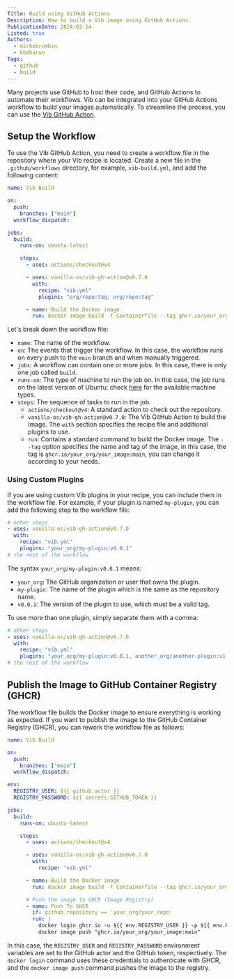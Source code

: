 ```yaml
---
Title: Build using GitHub Actions
Description: How to build a Vib image using GitHub Actions.
PublicationDate: 2024-02-14
Listed: true
Authors:
  - mirkobrombin
  - kbdharun
Tags:
  - github
  - build
---
```


Many projects use GitHub to host their code, and GitHub Actions to automate their workflows. Vib can be integrated into your GitHub Actions workflow to build your images automatically. To streamline the process, you can use the [Vib GitHub Action](https://github.com/Vanilla-OS/vib-gh-action).

## Setup the Workflow

To use the Vib GitHub Action, you need to create a workflow file in the repository where your Vib recipe is located. Create a new file in the `.github/workflows` directory, for example, `vib-build.yml`, and add the following content:

```yaml
name: Vib Build

on:
  push:
    branches: ["main"]
  workflow_dispatch:

jobs:
  build:
    runs-on: ubuntu-latest

    steps:
      - uses: actions/checkout@v4

      - uses: vanilla-os/vib-gh-action@v0.7.0
        with:
          recipe: "vib.yml"
          plugins: "org/repo:tag, org/repo:tag"

      - name: Build the Docker image
        run: docker image build -f Containerfile --tag ghcr.io/your_org/your_image:main .
```

Let's break down the workflow file:

- `name`: The name of the workflow.
- `on`: The events that trigger the workflow. In this case, the workflow runs on every push to the `main` branch and when manually triggered.
- `jobs`: A workflow can contain one or more jobs. In this case, there is only one job called `build`.
- `runs-on`: The type of machine to run the job on. In this case, the job runs on the latest version of Ubuntu; check [here](https://github.com/actions/runner-images?tab=readme-ov-file#available-images) for the available machine types.
- `steps`: The sequence of tasks to run in the job.
  - `actions/checkout@v4`: A standard action to check out the repository.
  - `vanilla-os/vib-gh-action@v0.7.0`: The Vib GitHub Action to build the image. The `with` section specifies the recipe file and additional plugins to use.
  - `run`: Contains a standard command to build the Docker image. The `--tag` option specifies the name and tag of the image, in this case, the tag is `ghcr.io/your_org/your_image:main`, you can change it according to your needs.

### Using Custom Plugins

If you are using custom Vib plugins in your recipe, you can include them in the workflow file. For example, if your plugin is named `my-plugin`, you can add the following step to the workflow file:

```yaml
# other steps
- uses: vanilla-os/vib-gh-action@v0.7.0
  with:
    recipe: "vib.yml"
    plugins: "your_org/my-plugin:v0.0.1"
# the rest of the workflow
```

The syntax `your_org/my-plugin:v0.0.1` means:

- `your_org`: The GitHub organization or user that owns the plugin.
- `my-plugin`: The name of the plugin which is the same as the repository name.
- `v0.0.1`: The version of the plugin to use, which must be a valid tag.

To use more than one plugin, simply separate them with a comma:

```yaml
# other steps
- uses: vanilla-os/vib-gh-action@v0.7.0
  with:
    recipe: "vib.yml"
    plugins: "your_org/my-plugin:v0.0.1, another_org/another-plugin:v1.2.3"
# the rest of the workflow
```

## Publish the Image to GitHub Container Registry (GHCR)

The workflow file builds the Docker image to ensure everything is working as expected. If you want to publish the image to the GitHub Container Registry (GHCR), you can rework the workflow file as follows:

```yaml
name: Vib Build

on:
  push:
    branches: ["main"]
  workflow_dispatch:

env:
  REGISTRY_USER: ${{ github.actor }}
  REGISTRY_PASSWORD: ${{ secrets.GITHUB_TOKEN }}

jobs:
  build:
    runs-on: ubuntu-latest

    steps:
      - uses: actions/checkout@v4

      - uses: vanilla-os/vib-gh-action@v0.7.0
        with:
          recipe: "vib.yml"

      - name: Build the Docker image
        run: docker image build -f Containerfile --tag ghcr.io/your_org/your_image:main .

      # Push the image to GHCR (Image Registry)
      - name: Push To GHCR
        if: github.repository == 'your_org/your_repo'
        run: |
          docker login ghcr.io -u ${{ env.REGISTRY_USER }} -p ${{ env.REGISTRY_PASSWORD }}
          docker image push "ghcr.io/your_org/your_image:main"
```

In this case, the `REGISTRY_USER` and `REGISTRY_PASSWORD` environment variables are set to the GitHub actor and the GitHub token, respectively. The `docker login` command uses these credentials to authenticate with GHCR, and the `docker image push` command pushes the image to the registry.
